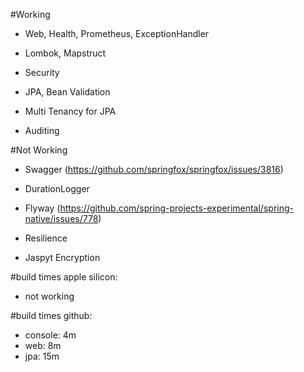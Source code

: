 #Working
- Web, Health, Prometheus, ExceptionHandler
- Lombok, Mapstruct
- Security

- JPA, Bean Validation

- Multi Tenancy for JPA
- Auditing               

#Not Working
- Swagger (https://github.com/springfox/springfox/issues/3816)
- DurationLogger
  
- Flyway (https://github.com/spring-projects-experimental/spring-native/issues/778)
- Resilience

- Jaspyt Encryption

#build times apple silicon:
- not working

#build times github:
- console: 4m
- web: 8m
- jpa: 15m